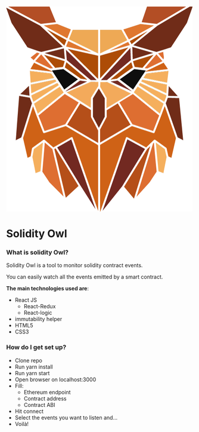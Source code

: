 ![](./owl.png) 
# Solidity Owl #



### What is solidity Owl? ###


Solidity Owl is a tool to monitor solidity contract events.

You can easily watch all the events emitted by a smart contract.


**The main technologies used are**:

* React JS
    * React-Redux
    * React-logic
* immutability helper
* HTML5
* CSS3


### How do I get set up? ###

* Clone repo
* Run yarn install
* Run yarn start
* Open browser on localhost:3000
* Fill: 
    * Ethereum endpoint
    * Contract address
    * Contract ABI
* Hit connect
* Select the events you want to listen and...
* Voilà!

